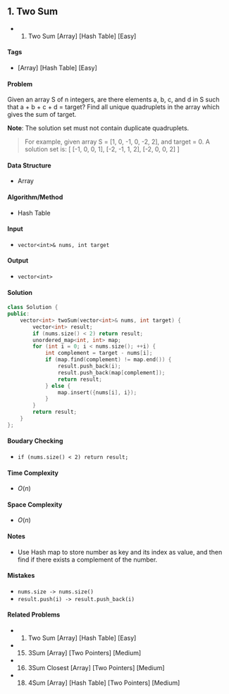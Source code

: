 ## 1. Two Sum
- 1. Two Sum [Array] [Hash Table] [Easy]

#### Tags
- [Array] [Hash Table] [Easy]

#### Problem
Given an array S of n integers, are there elements a, b, c, and d in S such that a + b + c + d = target? Find all unique quadruplets in the array which gives the sum of target.

**Note**: The solution set must not contain duplicate quadruplets.

> For example, given array S = [1, 0, -1, 0, -2, 2], and target = 0.
> A solution set is:
> [
>   [-1,  0, 0, 1],
>   [-2, -1, 1, 2],
>   [-2,  0, 0, 2]
> ]

#### Data Structure
- Array

#### Algorithm/Method
- Hash Table

#### Input
- `vector<int>& nums, int target`

#### Output
- `vector<int>`

#### Solution
``` C++
class Solution {
public:
    vector<int> twoSum(vector<int>& nums, int target) {
        vector<int> result;
        if (nums.size() < 2) return result;
        unordered_map<int, int> map;
        for (int i = 0; i < nums.size(); ++i) {
            int complement = target - nums[i];
            if (map.find(complement) != map.end()) {
                result.push_back(i);
                result.push_back(map[complement]);
                return result;
            } else {
                map.insert({nums[i], i});
            }
        }
        return result;
    }
};
```

#### Boudary Checking
- `if (nums.size() < 2) return result;`

#### Time Complexity
- $O(n)$

#### Space Complexity
- $O(n)$

#### Notes
- Use Hash map to store number as key and its index as value, and then find if there exists a complement of the number.

#### Mistakes
- `nums.size -> nums.size()`
- `result.push(i) -> result.push_back(i)`

#### Related Problems
- 1. Two Sum [Array] [Hash Table] [Easy]
- 15. 3Sum [Array] [Two Pointers] [Medium]
- 16. 3Sum Closest [Array] [Two Pointers] [Medium]
- 18. 4Sum [Array] [Hash Table] [Two Pointers] [Medium]
